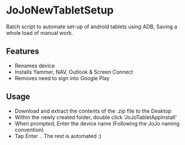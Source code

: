 # JoJoNewTabletSetup
Batch script to automate set-up of android tablets using ADB, Saving a whole load of manual work.

## Features
- Renames device
- Installs Yammer, NAV, Outlook & Screen Connect
- Removes need to sign into Google Play 

## Usage
- Download and extract the contents of the .zip file to the Desktop
- Within the newly created folder, double click 'JoJoTabletAppInstall'
- When prompted, Enter the device name (Following the JoJo naming convention)
- Tap Enter .. The rest is automated :)
